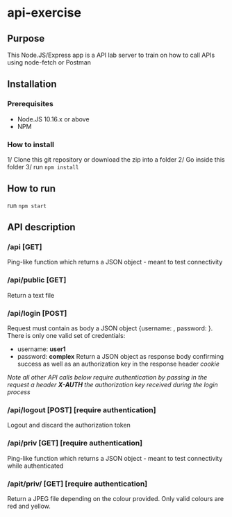 # api-exercise
## Purpose
This Node.JS/Express app is a API lab server to train on how to call APIs using node-fetch or Postman

## Installation
### Prerequisites
- Node.JS 10.16.x or above
- NPM

### How to install
1/ Clone this git repository or download the zip into a folder
2/ Go inside this folder
3/ run `npm install`

## How to run
run `npm start`

## API description
### /api [GET]
Ping-like function which returns a JSON object - meant to test connectivity

### /api/public [GET]
Return a text file

### /api/login [POST]
Request must contain as body a JSON object {username: <username>, password: <password>}.
There is only one valid set of credentials:
- username: **user1**
- password: **complex**
Return a JSON object as response body confirming success as well as an authorization key in the response header *cookie*

*Note all other API calls below require authentication by passing in the request a header* ***X-AUTH*** *the authorization key received during the login process*

### /api/logout [POST] [require authentication]
Logout and discard the authorization token

### /api/priv [GET] [require authentication]
Ping-like function which returns a JSON object - meant to test connectivity while authenticated

### /apit/priv/<colour> [GET] [require authentication]
Return a JPEG file depending on the colour provided.
Only valid colours are red and yellow.
